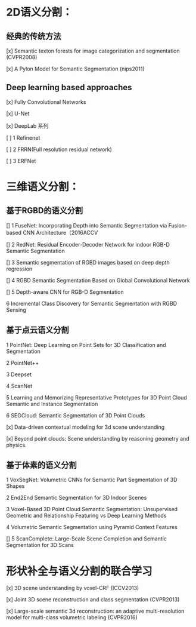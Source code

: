 # 2D语义分割：

## 经典的传统方法

[x] Semantic texton forests for image categorization and segmentation (CVPR2008)

[x] A Pylon Model for Semantic Segmentation (nips2011)


## Deep learning based approaches

[x] Fully Convolutional Networks

[x] U-Net

[x] DeepLab 系列

[ ] 1 Refinenet

[ ] 2 FRRN(Full resolution residual network)

[ ] 3 ERFNet


# 三维语义分割：

## 基于RGBD的语义分割

[] 1 FuseNet: Incorporating Depth into Semantic Segmentation via Fusion-based CNN Architecture（2016ACCV

[] 2 RedNet: Residual Encoder-Decoder Network for indoor RGB-D Semantic Segmentation

[] 3 Semantic segmentation of RGBD images based on deep depth regression

[] 4 RGBD Semantic Segmentation Based on Global Convolutional Network

[] 5 Depth-aware CNN for RGB-D Segmentation

6 Incremental Class Discovery for Semantic Segmentation with RGBD Sensing

## 基于点云语义分割

1 PointNet: Deep Learning on Point Sets for 3D Classification and Segmentation

2 PointNet++

3 Deepset

4 ScanNet

5 Learning and Memorizing Representative Prototypes for 3D Point Cloud Semantic and Instance Segmentation

6 SEGCloud: Semantic Segmentation of 3D Point Clouds

[x] Data-driven contextual modeling for 3d scene understanding

[x] Beyond point clouds: Scene understanding by reasoning geometry and physics.


## 基于体素的语义分割

1 VoxSegNet: Volumetric CNNs for Semantic Part Segmentation of 3D Shapes

2 End2End Semantic Segmentation for 3D Indoor Scenes

3 Voxel-Based 3D Point Cloud Semantic Segmentation: Unsupervised Geometric and Relationship Featuring vs Deep Learning Methods

4 Volumetric Semantic Segmentation using Pyramid Context Features

[] 5 ScanComplete: Large-Scale Scene Completion and Semantic Segmentation for 3D Scans


# 形状补全与语义分割的联合学习
[x] 3D scene understanding by voxel-CRF (ICCV2013)

[x] Joint 3D scene reconstruction and class segmentation (CVPR2013)

[x] Large-scale semantic 3d reconstruction: an adaptive multi-resolution model for multi-class volumetric labeling (CVPR2016)

